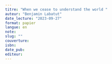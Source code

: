 ```yaml
---
titre: "When we cease to understand the world "
auteur: "Benjamin Labatut"
date_lecture: "2023-09-27"
format: papier
langue: en
note:
slug: ""
couverture: 
isbn: 
date_pub: 
editeur: 
---
```

